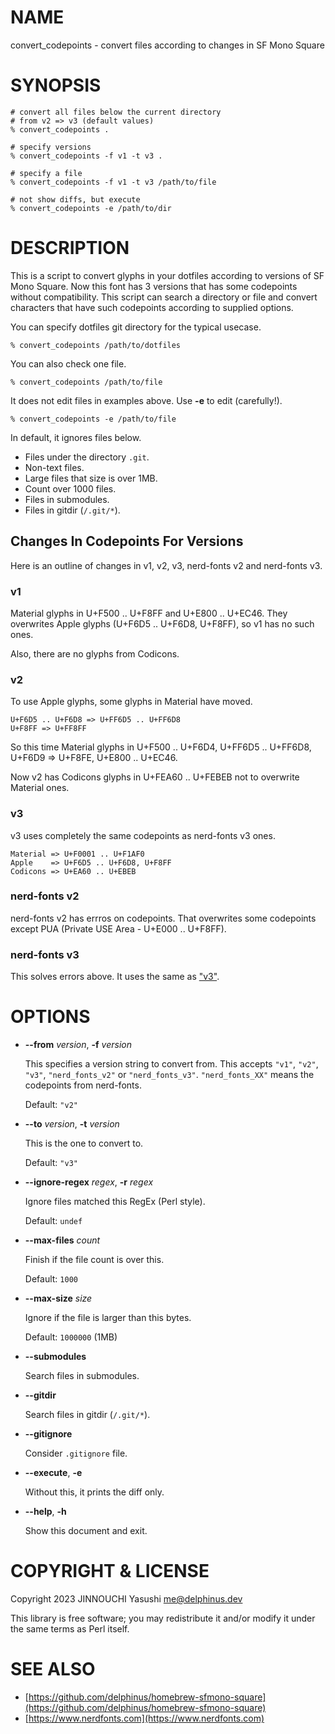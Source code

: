 # NAME

convert\_codepoints - convert files according to changes in SF Mono Square

# SYNOPSIS

    # convert all files below the current directory
    # from v2 => v3 (default values)
    % convert_codepoints .

    # specify versions
    % convert_codepoints -f v1 -t v3 .

    # specify a file
    % convert_codepoints -f v1 -t v3 /path/to/file

    # not show diffs, but execute
    % convert_codepoints -e /path/to/dir

# DESCRIPTION

This is a script to convert glyphs in your dotfiles according to versions of SF
Mono Square. Now this font has 3 versions that has some codepoints without
compatibility. This script can search a directory or file and convert
characters that have such codepoints according to supplied options.

You can specify dotfiles git directory for the typical usecase.

    % convert_codepoints /path/to/dotfiles

You can also check one file.

    % convert_codepoints /path/to/file

It does not edit files in examples above. Use **-e** to edit (carefully!).

    % convert_codepoints -e /path/to/file

In default, it ignores files below.

- Files under the directory `.git`.
- Non-text files.
- Large files that size is over 1MB.
- Count over 1000 files.
- Files in submodules.
- Files in gitdir (`/.git/*`).

## Changes In Codepoints For Versions

Here is an outline of changes in v1, v2, v3, nerd-fonts v2 and nerd-fonts v3.

### v1

Material glyphs in U+F500 .. U+F8FF and U+E800 .. U+EC46. They overwrites Apple
glyphs (U+F6D5 .. U+F6D8, U+F8FF), so v1 has no such ones.

Also, there are no glyphs from Codicons.

### v2

To use Apple glyphs, some glyphs in Material have moved.

    U+F6D5 .. U+F6D8 => U+FF6D5 .. U+FF6D8
    U+F8FF => U+FF8FF

So this time Material glyphs in U+F500 .. U+F6D4, U+FF6D5 .. U+FF6D8, U+F6D9 =>
U+F8FE, U+E800 .. U+EC46.

Now v2 has Codicons glyphs in U+FEA60 .. U+FEBEB not to overwrite Material ones.

### v3

v3 uses completely the same codepoints as nerd-fonts v3 ones.

    Material => U+F0001 .. U+F1AF0
    Apple    => U+F6D5 .. U+F6D8, U+F8FF
    Codicons => U+EA60 .. U+EBEB

### nerd-fonts v2

nerd-fonts v2 has errros on codepoints. That overwrites some codepoints except
PUA (Private USE Area - U+E000 .. U+F8FF).

### nerd-fonts v3

This solves errors above. It uses the same as ["v3"](#v3).

# OPTIONS

- **--from** _version_, **-f** _version_

    This specifies a version string to convert from. This accepts `"v1"`, `"v2"`,
    `"v3"`, `"nerd_fonts_v2"` or `"nerd_fonts_v3"`. `"nerd_fonts_XX"` means the
    codepoints from nerd-fonts.

    Default: `"v2"`

- **--to** _version_, **-t** _version_

    This is the one to convert to.

    Default: `"v3"`

- **--ignore-regex** _regex_, **-r** _regex_

    Ignore files matched this RegEx (Perl style).

    Default: `undef`

- **--max-files** _count_

    Finish if the file count is over this.

    Default: `1000`

- **--max-size** _size_

    Ignore if the file is larger than this bytes.

    Default: `1000000` (1MB)

- **--submodules**

    Search files in submodules.

- **--gitdir**

    Search files in gitdir (`/.git/*`).

- **--gitignore**

    Consider `.gitignore` file.

- **--execute**, **-e**

    Without this, it prints the diff only.

- **--help**, **-h**

    Show this document and exit.

# COPYRIGHT & LICENSE

Copyright 2023 JINNOUCHI Yasushi <me@delphinus.dev>

This library is free software; you may redistribute it and/or modify it under
the same terms as Perl itself.

# SEE ALSO

- [https://github.com/delphinus/homebrew-sfmono-square](https://github.com/delphinus/homebrew-sfmono-square)
- [https://www.nerdfonts.com](https://www.nerdfonts.com)
